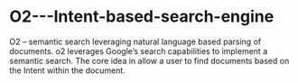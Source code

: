 # O2---Intent-based-search-engine
O2 – semantic search leveraging natural language based parsing of documents.  o2 leverages Google’s search capabilities to implement a semantic search. The core idea in allow a user to find documents based on the Intent within the document.

